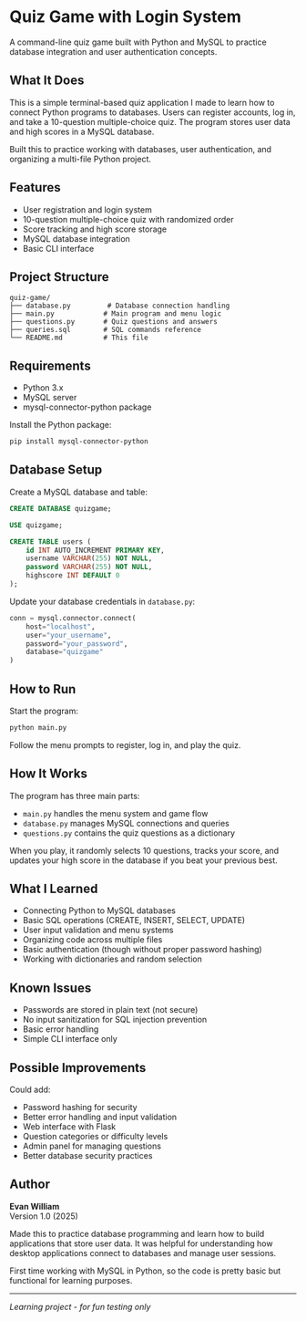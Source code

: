 # Quiz Game with Login System

A command-line quiz game built with Python and MySQL to practice database integration and user authentication concepts.

## What It Does

This is a simple terminal-based quiz application I made to learn how to connect Python programs to databases. Users can register accounts, log in, and take a 10-question multiple-choice quiz. The program stores user data and high scores in a MySQL database.

Built this to practice working with databases, user authentication, and organizing a multi-file Python project.

## Features

- User registration and login system
- 10-question multiple-choice quiz with randomized order
- Score tracking and high score storage
- MySQL database integration
- Basic CLI interface

## Project Structure

```
quiz-game/
├── database.py         # Database connection handling
├── main.py            # Main program and menu logic
├── questions.py       # Quiz questions and answers
├── queries.sql        # SQL commands reference
└── README.md          # This file
```

## Requirements

- Python 3.x
- MySQL server
- mysql-connector-python package

Install the Python package:
```bash
pip install mysql-connector-python
```

## Database Setup

Create a MySQL database and table:

```sql
CREATE DATABASE quizgame;

USE quizgame;

CREATE TABLE users (
    id INT AUTO_INCREMENT PRIMARY KEY,
    username VARCHAR(255) NOT NULL,
    password VARCHAR(255) NOT NULL,
    highscore INT DEFAULT 0
);
```

Update your database credentials in `database.py`:
```python
conn = mysql.connector.connect(
    host="localhost",
    user="your_username",
    password="your_password", 
    database="quizgame"
)
```

## How to Run

Start the program:
```bash
python main.py
```

Follow the menu prompts to register, log in, and play the quiz.

## How It Works

The program has three main parts:
- `main.py` handles the menu system and game flow
- `database.py` manages MySQL connections and queries
- `questions.py` contains the quiz questions as a dictionary

When you play, it randomly selects 10 questions, tracks your score, and updates your high score in the database if you beat your previous best.

## What I Learned

- Connecting Python to MySQL databases
- Basic SQL operations (CREATE, INSERT, SELECT, UPDATE)
- User input validation and menu systems
- Organizing code across multiple files
- Basic authentication (though without proper password hashing)
- Working with dictionaries and random selection

## Known Issues

- Passwords are stored in plain text (not secure)
- No input sanitization for SQL injection prevention
- Basic error handling
- Simple CLI interface only

## Possible Improvements

Could add:
- Password hashing for security
- Better error handling and input validation
- Web interface with Flask
- Question categories or difficulty levels
- Admin panel for managing questions
- Better database security practices

## Author

**Evan William**  
Version 1.0 (2025)

Made this to practice database programming and learn how to build applications that store user data. It was helpful for understanding how desktop applications connect to databases and manage user sessions.

First time working with MySQL in Python, so the code is pretty basic but functional for learning purposes.

---

*Learning project - for fun testing only*
